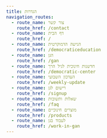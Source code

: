 ```yaml
---
title: הגדרות
navigation_routes:
  - route_name: צור קשר
    route_href: /contact
  - route_name: דף הבית
    route_href: /
  - route_name: הגישה הדמוקרטית
    route_href: /democraticeducation
  - route_name: הגן
    route_href: /gan
  - route_name: חדשנות חינוכית לגיל הרך
    route_href: /democratic-center
  - route_name: העדכון השבועי
    route_href: /weekly-update
  - route_name: רישום לגן
    route_href: /signup
  - route_name: שאלות ותשובות
    route_href: /faq
  - route_name: מוצרים חינוכיים
    route_href: /products
  - route_name: לעבוד בגן
    route_href: /work-in-gan
---
```

